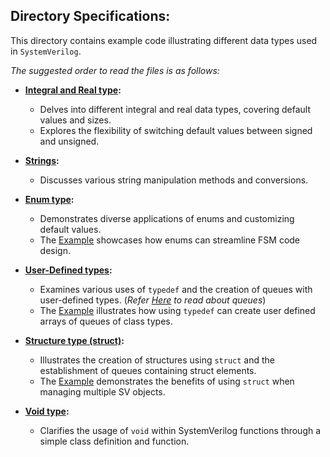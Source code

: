 ## Directory Specifications:

This directory contains example code illustrating different data types used in `SystemVerilog`.

*The suggested order to read the files is as follows:*

- **[Integral and Real type](integral_and_real.sv):**
  - Delves into different integral and real data types, covering default values and sizes.
  - Explores the flexibility of switching default values between signed and unsigned.

- **[Strings](strings.sv):**
  - Discusses various string manipulation methods and conversions.

- **[Enum type](enum_type.sv):**
  - Demonstrates diverse applications of enums and customizing default values.
  - The [Example](complex%20examples/FSM_using_typedef_enum.sv) showcases how enums can streamline FSM code design. 
 
- **[User-Defined types](user_defined.sv):**
  - Examines various uses of `typedef` and the creation of queues with user-defined types. (*Refer [Here](Arrays/queues.sv) to read about queues*)
  - The [Example](complex%20examples/typedef_class.sv) illustrates how using `typedef` can create user defined arrays of queues of class types.

- **[Structure type (struct)](structure_type.sv):**
  - Illustrates the creation of structures using `struct` and the establishment of queues containing struct elements.
  - The [Example](complex%20examples/sort_using_struct.sv) demonstrates the benefits of using `struct` when managing multiple SV objects.

- **[Void type](void_type.sv):**
  - Clarifies the usage of `void` within SystemVerilog functions through a simple class definition and function.
 

